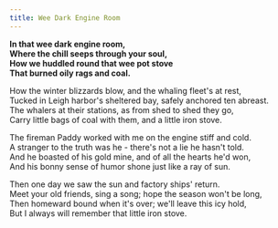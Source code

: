 ```yaml
---
title: Wee Dark Engine Room
---
```


**In that wee dark engine room,**  
**Where the chill seeps through your soul,**  
**How we huddled round that wee pot stove**  
**That burned oily rags and coal.**

How the winter blizzards blow, and the whaling fleet's at rest,  
Tucked in Leigh harbor's sheltered bay, safely anchored ten abreast.  
The whalers at their stations, as from shed to shed they go,  
Carry little bags of coal with them, and a little iron stove.

The fireman Paddy worked with me on the engine stiff and cold.  
A stranger to the truth was he - there's not a lie he hasn't told.  
And he boasted of his gold mine, and of all the hearts he'd won,  
And his bonny sense of humor shone just like a ray of sun.

Then one day we saw the sun and factory ships' return.  
Meet your old friends, sing a song; hope the season won't be long,  
Then homeward bound when it's over; we'll leave this icy hold,  
But I always will remember that little iron stove.